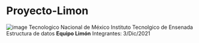 # Proyecto-Limon
![image](https://user-images.githubusercontent.com/92224971/144761563-f5631414-65b2-4276-82f3-0e3e93df0bf8.png)
Tecnologico Nacional de México
Instituto Tecnolgico de Ensenada
Estructura de datos
**Equipo Limón**
Integrantes: 
3/Dic/2021
